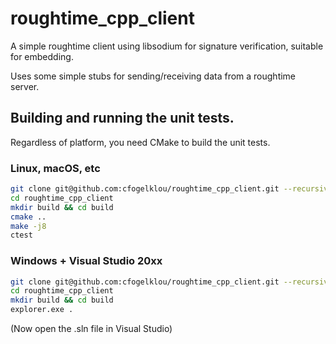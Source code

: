 # roughtime_cpp_client
A simple roughtime client using libsodium for signature verification, suitable for embedding.

Uses some simple stubs for sending/receiving data from a roughtime server.

## Building and running the unit tests.

Regardless of platform, you need CMake to build the unit tests.

### Linux, macOS, etc

```bash
git clone git@github.com:cfogelklou/roughtime_cpp_client.git --recursive
cd roughtime_cpp_client
mkdir build && cd build
cmake ..
make -j8
ctest
```

### Windows + Visual Studio 20xx

```bash
git clone git@github.com:cfogelklou/roughtime_cpp_client.git --recursive
cd roughtime_cpp_client
mkdir build && cd build
explorer.exe .
```

(Now open the .sln file in Visual Studio)
